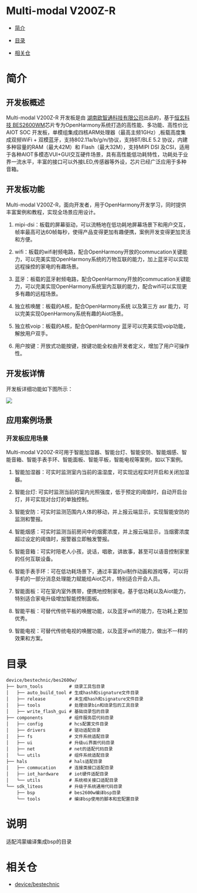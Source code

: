 # Multi-modal V200Z-R

* [简介]()

* [目录]()

* [相关仓]()

# 简介

## 开发板概述

Multi-modal V200Z-R 开发板是由 [湖南欧智通科技有限公司](http://www.fn-link.com/)出品的，基于[恒玄科技 BES2600WM](http://www.bestechnic.com/)芯片专为OpenHarmony系统打造的高性能、多功能、高性价比AIOT SOC 开发板，单模组集成四核ARM处理器（最高主频1GHz）,板载高度集成双频WiFi + 双模蓝牙，支持802.11a/b/g/n/协议，支持BT/BLE 5.2 协议，内建多种容量的RAM（最大42M）和 Flash（最大32M），支持MIPI DSI 及CSI，适用于各种AIOT多模态VUI+GUI交互硬件场景，具有高性能低功耗特性，功耗处于业界一流水平，丰富的接口可以外接LED,传感器等外设，芯片已经广泛应用于多种音箱。


## 开发板功能
Multi-modal V200Z-R，面向开发者，用于OpenHarmony开发学习，同时提供丰富案例和教程，实现全场景应用设计。

1. mipi-dsi：板载的屏幕驱动，可以流畅地在低功耗地屏幕场景下和用户交互，帧率最高可达60帧每秒，使得产品变得更加有趣便携，案例开发变得更加灵活和方便。

2. wifi：板载的wifi射频电路，配合OpenHarmony开放的commucation关键能力，可以完美实现OpenHarmony系统的万物互联的能力，加上蓝牙可以实现远程操控的家电的有趣场景。

3. 蓝牙：板载的蓝牙射频电路，配合OpenHarmony开放的commucation关键能力，可以完美实现OpenHarmony系统室内互联的能力，配合wifi可以实现更多有趣的远程场景。

4. 独立核唤醒：板载的A核，配合OpenHarmony系统 以及第三方 asr 能力，可以完美实现OpenHarmony系统有趣的Aiot场景。

5. 独立核voip：板载的A核，配合OpenHarmony 蓝牙可以完美实现voip功能，解放用户双手。

6. 用户按键：开放式功能按键，按键功能全权由开发者定义，增加了用户可操作性。

## 开发板详情
开发板详细功能如下图所示：

![](http://www.bestechnic.com/Uploads/Picture/2017-12-14/5a32465e496b7.jpg)

## 应用案例场景<a name="section1464106163819"></a>

### 开发板应用场景

Multi-modal V200Z-R可用于智能加湿器、智能台灯、智能安防、智能烟感、智能音箱、智能手表手环、智能面板、智能平板，智能电视等案例，如以下案例。

1. 智能加湿器：可实时监测室内当前的温湿度，可实现远程实时开启和关闭加湿器。

2. 智能台灯: 可实时监测当前的室内光照强度，低于预定的阈值时，自动开启台灯，并可实现对台灯的单独控制。

3. 智能安防：可实时监测范围内人体的移动，并上报云端显示，实现智能安防的监测和警报。

4. 智能烟感：可实时监测当前房间中的烟雾浓度，并上报云端显示，当烟雾浓度超过设定的阈值时，报警器立即触发警报。

5. 智能音箱：可实时陪老人小孩，说话，唱歌，讲故事，甚至可以语音控制家里的任何互联设备。

6. 智能手表手环：可在低功耗场景下，通过丰富的ui制作动画和游戏等，可以将手机的一部分消息处理能力赋能给Aiot芯片，特别适合开会人员。

7. 智能面板：可在室内室外携带，便携地控制家电，基于低功耗以及Aiot能力，特别适合家电升级增加智能控制面板。

8. 智能平板：可替代传统平板的唤醒功能，以及蓝牙wifi的能力，在功耗上更加优秀。

9. 智能电视：可替代传统电视的唤醒功能，以及蓝牙wifi的能力，做出不一样的效果和方案。


# 目录

```
device/bestechnic/bes2600w/
├── burn_tools          # 烧录工具包目录
│   ├── auto_build_tool # 生成hash和signature文件目录
│   ├── release         # 未生成hash和signature文件目录
│   ├── tools           # 处理烧录bin和烧录包的工具目录
│   ├── write_flash_gui # 基础烧录包的目录
├── components          # 组件服务层代码目录
│   ├── config          # hcs配置文件目录
│   ├── drivers         # 驱动适配目录
│   ├── fs              # 文件系统适配目录
│   ├── ui              # 升级ui界面代码目录
│   ├── net             # net的适配代码目录
│   └── utils           # 组件系统适配目录
├── hals                # hals适配目录
│   ├── commucation     # 连接类接口适配目录
│   ├── iot_hardware    # iot硬件适配目录
│   └── utils           # 系统相关接口适配目录
└── sdk_liteos          # 升级子系统通用代码目录
    ├── bsp             # bes2600w编译bsp目录
    └── tools           # 编译bsp使用的脚本和宏配置目录
```

# 说明 

适配鸿蒙编译集成bsp的目录

# 相关仓

* [device/bestechnic](https://gitee.com/openharmony-sig/device_bestechnic)

